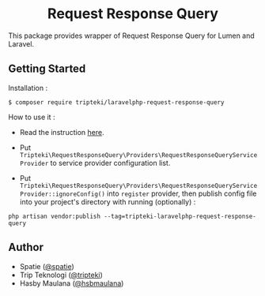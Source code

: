 <h1 align="center">Request Response Query</h1>

This package provides wrapper of Request Response Query for Lumen and Laravel.

Getting Started
---

Installation :

```
$ composer require tripteki/laravelphp-request-response-query
```

How to use it :

- Read the instruction [here](https://spatie.be/docs/laravel-query-builder/introduction).

- Put `Tripteki\RequestResponseQuery\Providers\RequestResponseQueryServiceProvider` to service provider configuration list.

- Put `Tripteki\RequestResponseQuery\Providers\RequestResponseQueryServiceProvider::ignoreConfig()` into `register` provider, then publish config file into your project's directory with running (optionally) :

```
php artisan vendor:publish --tag=tripteki-laravelphp-request-response-query
```

Author
---

- Spatie ([@spatie](https://spatie.be))
- Trip Teknologi ([@tripteki](https://linkedin.com/company/tripteki))
- Hasby Maulana ([@hsbmaulana](https://linkedin.com/in/hsbmaulana))
